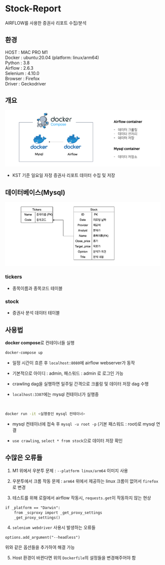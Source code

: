 # Stock-Report

AIRFLOW를 사용한 증권사 리포트 수집/분석

## 환경

HOST : MAC PRO M1  
Docker : ubuntu:20.04 (platform: linux/arm64)  
Python : 3.8  
Airflow : 2.6.3  
Selenium : 4.10.0  
Browser : Firefox  
Driver : Geckodriver

## 개요


<img src='./imgs/overview.png'>

- KST 기준 일요일 자정 증권사 리포트 데이터 수집 및 저장


## 데이터베이스(Mysql)

<img src='./imgs/database.png'>

### tickers

- 종목이름과 종목코드 테이블

### stock

- 증권사 분석 데이터 테이블


## 사용법

**docker compose**로 컨테이너들 실행

```bash
docker-compose up
```

- 일정 시간이 흐른 후 `localhost:8080`에 airflow webserver가 동작

- 기본적으로 아이디 : admin, 패스워드 : admin 로 로그인 가능

- crawling dag을 실행하면 일주일 간격으로 크롤링 및 데이터 저장 dag 수행

- `localhost:3307`에는 mysql 컨테이너가 실행중

<br>

```bash
docker run -it <실행중인 mysql 컨테이너>
```

- mysql 컨테이너에 접속 후 `mysql -u root -p` (기본 패스워드 : root)로 mysql 연결

- `use crawling`, `select * from stock`으로 데이터 저장 확인

## 수많은 오류들

1. M1 위에서 우분투 문제 : `--platform linux/arm64` 이미지 사용

2. 우분투에서 크롬 작동 문제 : `arm64` 위에서 제공하는 linux 크롬이 없어서 `firefox`로 변경

3. 테스트를 위해 로컬에서 airflow 작동시, `requests.get`이 작동하지 않는 현상

```
if _platform == "Darwin":
    from _scproxy import _get_proxy_settings
    _get_proxy_settings()
```

4. `selenium webdriver` 사용시 발생하는 오류들

```
options.add_argument("--headless")
```
위와 같은 옵션들을 추가하여 해결 가능


5. Host 환경이 바뀐다면 위의 `Dockerfile`의 설정들을 변경해주어야 함
